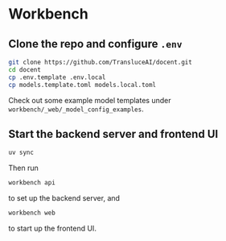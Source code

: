 # Workbench

## Clone the repo and configure `.env`

```bash
git clone https://github.com/TransluceAI/docent.git
cd docent
cp .env.template .env.local
cp models.template.toml models.local.toml
```

Check out some example model templates under `workbench/_web/_model_config_examples`.

## Start the backend server and frontend UI

```bash
uv sync
```

Then run 

```bash
workbench api
```

to set up the backend server, and

```bash
workbench web
``` 

to start up the frontend UI.
